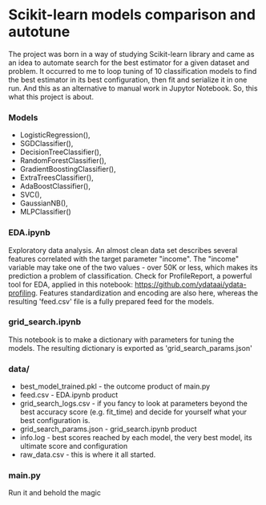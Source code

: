 # Scikit-learn models comparison and autotune

The project was born in a way of studying Scikit-learn library and came as an idea to automate search 
for the best estimator for a given dataset and problem. It occurred to me to loop tuning of 10 classification
models to find the best estimator in its best configuration, then fit and serialize it in one run.
And this as an alternative to manual work in Jupytor Notebook. So, this what this project is about.

### Models
- LogisticRegression(),
- SGDClassifier(),
- DecisionTreeClassifier(),
- RandomForestClassifier(),
- GradientBoostingClassifier(),
- ExtraTreesClassifier(),
- AdaBoostClassifier(),
- SVC(),
- GaussianNB(),
- MLPClassifier()

### EDA.ipynb
Exploratory data analysis. An almost clean data set describes several features correlated with the target parameter "income".
The "income" variable may take one of the two values - over 50K or less, which makes its prediction a problem of classification.
Check for ProfileReport, a powerful tool for EDA, applied in this notebook: https://github.com/ydataai/ydata-profiling.
Features standardization and encoding are also here, whereas the resulting 'feed.csv' file is a fully prepared feed for the models.

### grid_search.ipynb
This notebook is to make a dictionary with parameters for tuning the models.
The resulting dictionary is exported as 'grid_search_params.json'

### data/
- best_model_trained.pkl - the outcome product of main.py
- feed.csv - EDA.ipynb product
- grid_search_logs.csv - if you fancy to look at parameters beyond the best accuracy score (e.g. fit_time) 
and decide for yourself what your best configuration is.
- grid_search_params.json - grid_search.ipynb product
- info.log - best scores reached by each model, the very best model, its ultimate score and configuration
- raw_data.csv - this is where it all started.

### main.py
Run it and behold the magic
